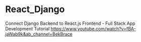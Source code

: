 # React_Django

Connect Django Backend to React.js Frontend - Full Stack App Development Tutorial
https://www.youtube.com/watch?v=fBA-jaWab9k&ab_channel=BekBrace